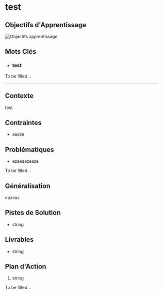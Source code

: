 # test

## Objectifs d'Apprentissage

![Objectifs apprentissage](./files/obj_appr.png)

## Mots Clés

- ### test

To be filled...

-------

## Contexte

test

## Contraintes

- aeaze

## Problématiques

- ezaeaazeaze

To be filled...

## Généralisation

eazeaz

## Pistes de Solution

- <span style="color: black">string</span>

## Livrables

- string

## Plan d'Action

1. string

To be filled...

